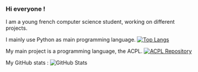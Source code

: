 ### Hi everyone !

I am a young french computer science student, working on different projects.

I mainly use Python as main programming language.
[![Top Langs](https://github-readme-stats.vercel.app/api/top-langs/?username=megat69&theme=dark)](https://github.com/megat69/)

My main project is a programming language, the ACPL.
[![ACPL Repository](https://github-readme-stats.vercel.app/api/pin/?username=megat69&repo=ACPL&theme=dark)](https://github.com/megat69/ACPL)

My GitHub stats :
![GitHub Stats](https://github-readme-stats.vercel.app/api?username=megat69&show_icons=true&theme=dark&include_all_commits=true)
